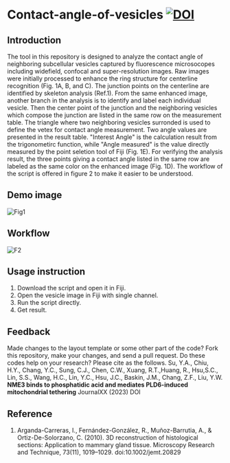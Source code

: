 # Contact-angle-of-vesicles [![DOI](https://zenodo.org/badge/597277496.svg)](https://zenodo.org/badge/latestdoi/597277496)
## Introduction
  The tool in this repository is designed to analyze the contact angle of neighboring subcellular vesicles captured by fluorescence microsocopes including widefield, confocal and super-resolution images. Raw images were initially processed to enhance the ring structure for centerline recognition (Fig. 1A, B, and C). The junction points on the centerline are identified by skeleton analysis (Ref.1). From the same enhanced image, another branch in the analysis is to identify and label each individual vesicle. Then the center point of the junction and the neighboring vesicles which compose the junction are listed in the same row on the measurement table. The triangle where two neighboring vesicles surronded is used to define the vetex for contact angle measurement. Two angle values are presented in the result table. "Interest Angle" is the calculation result from the trigonometirc function, while "Angle measured" is the value directly measured by the point seletion tool of Fiji (Fig. 1E). For verifying the analysis result, the three points giving a contact angle listed in the same row are labeled as the same color on the enhanced image (Fig. 1D). The workflow of the script is offered in figure 2 to make it easier to be understood. 
## Demo image
![Fig1](https://user-images.githubusercontent.com/67047201/216746647-46ae1d5e-c15b-4218-b24e-550b80e34cfa.png)
## Workflow
![F2](https://user-images.githubusercontent.com/67047201/216746694-2a820436-4ff5-496b-9e44-8f8cb66c4a1f.png)
## Usage instruction
1. Download the script and open it in Fiji.
2. Open the vesicle image in Fiji with single channel.
3. Run the script directly.
4. Get result.
## Feedback
Made changes to the layout template or some other part of the code? Fork this repository, make your changes, and send a pull request. Do these codes help on your research? Please cite as the follows. Su, Y.A., Chiu, H.Y., Chang, Y.C., Sung, C.J., Chen, C.W., Xuang, R.T.,Huang, R., Hsu,S.C., Lin, S.S., Wang, H.C., Lin, Y.C., Hsu, J.C., Baskin, J.M., Chang, Z.F., Liu, Y.W. **NME3 binds to phosphatidic acid and mediates PLD6-induced mitochondrial tethering** JournalXX (2023) DOI
## Reference
1. Arganda-Carreras, I., Fernández-González, R., Muñoz-Barrutia, A., & Ortiz-De-Solorzano, C. (2010). 3D reconstruction of histological sections: Application to mammary gland tissue. Microscopy Research and Technique, 73(11), 1019–1029. doi:10.1002/jemt.20829
